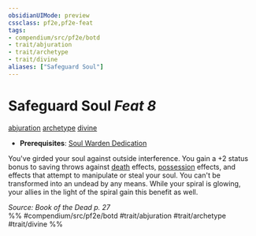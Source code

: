 ```yaml
---
obsidianUIMode: preview
cssclass: pf2e,pf2e-feat
tags:
- compendium/src/pf2e/botd
- trait/abjuration
- trait/archetype
- trait/divine
aliases: ["Safeguard Soul"]
---
```

# Safeguard Soul  *Feat 8*  
[abjuration](../../rules/traits/abjuration.md)  [archetype](../../rules/traits/archetype.md)  [divine](../../rules/traits/divine.md)  

- **Prerequisites**: [Soul Warden Dedication](soul-warden-dedication-botd.md)

You've girded your soul against outside interference. You gain a +2 status bonus to saving throws against [death](../../rules/traits/death.md) effects, [possession](../../rules/traits/possession.md) effects, and effects that attempt to manipulate or steal your soul. You can't be transformed into an undead by any means. While your spiral is glowing, your allies in the light of the spiral gain this benefit as well.

*Source: Book of the Dead p. 27*  
%% #compendium/src/pf2e/botd #trait/abjuration #trait/archetype #trait/divine %%